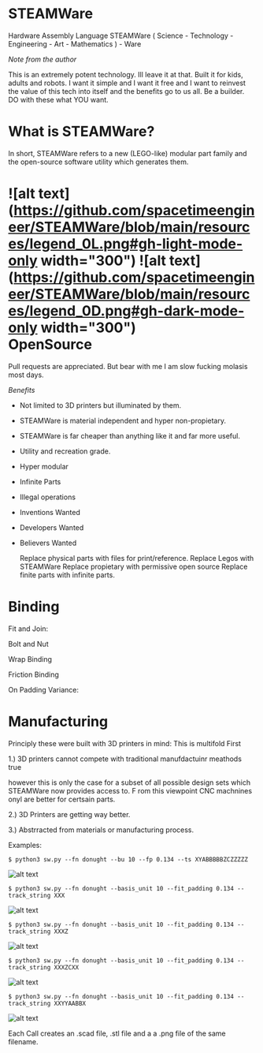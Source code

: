 # STEAMWare
Hardware Assembly Language
STEAMWare ( Science - Technology - Engineering - Art - Mathematics ) - Ware




*Note from the author*

This is an extremely potent technology. Ill leave it at that. Built it for kids, adults and robots. I want it simple and I want it free and I want to reinvest the value of this tech into itself and the benefits go to us all. Be a builder. DO with these what YOU want. 





What is STEAMWare?
==================

In short, STEAMWare refers to a new (LEGO-like) modular part family and the open-source software utility which generates them. 

![alt text](https://github.com/spacetimeengineer/STEAMWare/blob/main/resources/legend_0L.png#gh-light-mode-only width="300")
![alt text](https://github.com/spacetimeengineer/STEAMWare/blob/main/resources/legend_0D.png#gh-dark-mode-only width="300")      
OpenSource
==========

Pull requests are appreciated. But bear with me I am slow fucking molasis most days. 

*Benefits*

- Not limited to 3D printers but illuminated by them.
- STEAMWare is material independent and hyper non-propietary.
- STEAMWare is far cheaper than anything like it and far more useful.
- Utility and recreation grade.
- Hyper modular
- Infinite Parts
- Illegal operations
- Inventions Wanted
- Developers Wanted
- Believers Wanted

    Replace physical parts with files for print/reference.
    Replace Legos with STEAMWare
    Replace propietary with permissive open source
    Replace finite parts with infinite parts.



Binding
=======

Fit and Join:

Bolt and Nut

Wrap Binding

Friction Binding

On Padding Variance:




Manufacturing
=============

Principly these were built with 3D printers in mind: This is multifold First 


1.) 3D printers cannot compete with traditional manufdactuinr meathods true 

however this is only the case for a subset of all possible design sets which STEAMWare now provides access to. F
rom this viewpoint CNC machnines onyl are better for certsain parts.

2.) 3D Printers are getting way better.

3.) Abstrracted from materials or manufacturing process.




Examples:

    $ python3 sw.py --fn donught --bu 10 --fp 0.134 --ts XYABBBBBZCZZZZZ

![alt text](https://github.com/spacetimeengineer/STEAMWare/blob/master/resources/donught.png)

    $ python3 sw.py --fn donught --basis_unit 10 --fit_padding 0.134 --track_string XXX

![alt text](https://github.com/spacetimeengineer/STEAMWare/blob/master/resources/donught.png)

    $ python3 sw.py --fn donught --basis_unit 10 --fit_padding 0.134 --track_string XXXZ

![alt text](https://github.com/spacetimeengineer/STEAMWare/blob/master/resources/donught.png)

    $ python3 sw.py --fn donught --basis_unit 10 --fit_padding 0.134 --track_string XXXZCXX

![alt text](https://github.com/spacetimeengineer/STEAMWare/blob/master/resources/donught.png)

    $ python3 sw.py --fn donught --basis_unit 10 --fit_padding 0.134 --track_string XXYYAABBX

![alt text](https://github.com/spacetimeengineer/STEAMWare/blob/master/resources/donught.png)



Each Call creates an .scad file, .stl file and a a .png file of the same filename.